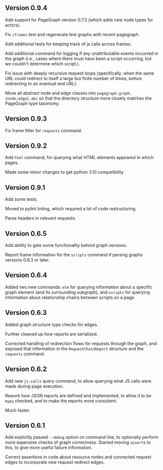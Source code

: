 Version 0.9.4
---

Add support for PageGraph version 0.7.2 (which adds new node types for actors).

Fix `iframes` test and regenerate test graphs with recent pagegraph.

Add additional tests for keeping track of js calls across frames.

Add additional command for logging if any unattributable events occurred
in the graph (i.e., cases where there must have been a script occurring, but
we couldn't determine which script.).

Fix issue with deeply recursive request loops (specifically, when the
same URL could redirect to itself a large but finite number of times, before
redirecting to an eventual end URL).

Move all abstract node and edge classes into `pagegraph.graph.{node,edge}.abc`
so that the directory structure more closely matches the PageGraph type
taxonomy.


Version 0.9.3
---

Fix frame filter for `requests` command.


Version 0.9.2
---

Add `html` command, for querying what HTML elements appeared in which pages.

Made some minor changes to get python 3.10 compatibility


Version 0.9.1
---

Add some tests.

Moved to pylint linting, which required a lot of code restructuring.

Parse headers in relevant requests.


Version 0.6.5
---
Add ability to gate some functionality behind graph versions.

Report frame information for the `scripts` command if parsing graphs
versions 0.6.3 or later.


Version 0.6.4
---
Added two new commands: `elm` for querying information about a specific
graph element (and its surrounding subgraph), and `scripts` for querying
information about relationship chains between scripts on a page.


Version 0.6.3
---
Added graph structure type checks for edges.

Further cleaned up how reports are serialized.

Corrected handling of redirection flows for requests through the graph,
and exposed that information in the `RequestChainReport` structure
and the `requests` command.


Version 0.6.2
---
Add new `js-calls` query command, to allow querying what JS calls were
made during page execution.

Rework how JSON reports are defined and implemented, to allow it to
be `mypy` checked, and to make the reports more consistent.

Much faster.


Version 0.6.1
---
Add explicitly passed `--debug` option on command line, to optionally
perform more expensive checks of graph correctness. Started moving
`assert`s to this, to give more useful failure information.

Correct assertions in code about resource nodes and connected request
edges to incorporate new request redirect edges.
